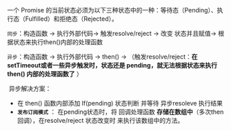 一个 Promise 的当前状态必须为以下三种状态中的一种：等待态（Pending）、执行态（Fulfilled）和拒绝态（Rejected）。



`同步`：构造函数 -> 执行外部代码-> 触发resolve/reject -> 改变 状态并且赋值-> 根据状态来执行then()内部的处理函数

`异步`：构造函数 -> 执行外部代码 -> then() -> （触发resolve/reject：**在setTimeout或者一些异步触发时，状态还是 pending，就无法根据状态来执行 then() 内部的处理函数了** ）

​	异步解决方案：

- 在 then() 函数内部添加 If(pending)  状态判断 并等待 异步resoleve 执行结果
- **`发布订阅模式`** ： 在pending状态时，将 回调处理函数 **存储在数组中**（多次then回调），在resolve/reject 状态改变时 来执行该数组中的方法。